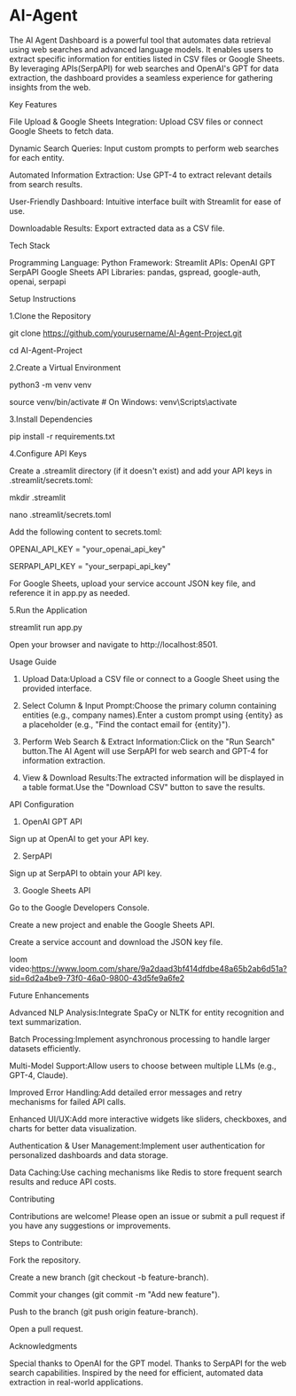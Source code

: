 # AI-Agent 
The AI Agent Dashboard is a powerful tool that automates data retrieval using web searches and advanced language models. It enables users to extract specific information for entities listed in CSV files or Google Sheets. By leveraging APIs(SerpAPI) for web searches and OpenAI's GPT for data extraction, the dashboard provides a seamless experience for gathering insights from the web.


Key Features

File Upload & Google Sheets Integration: Upload CSV files or connect Google Sheets to fetch data.

Dynamic Search Queries: Input custom prompts to perform web searches for each entity.

Automated Information Extraction: Use GPT-4 to extract relevant details from search results.

User-Friendly Dashboard: Intuitive interface built with Streamlit for ease of use.

Downloadable Results: Export extracted data as a CSV file.


Tech Stack

Programming Language: Python
Framework: Streamlit
APIs:
OpenAI GPT
SerpAPI
Google Sheets API
Libraries: pandas, gspread, google-auth, openai, serpapi

Setup Instructions

 1.Clone the Repository
 
   git clone https://github.com/yourusername/AI-Agent-Project.git
   
   cd AI-Agent-Project
   
2.Create a Virtual Environment

  python3 -m venv venv
  
  source venv/bin/activate  # On Windows: venv\Scripts\activate
  
3.Install Dependencies

  pip install -r requirements.txt
  
4.Configure API Keys

  Create a .streamlit directory (if it doesn't exist) and add your API keys in .streamlit/secrets.toml:
  
  mkdir .streamlit
  
  nano .streamlit/secrets.toml
  
  Add the following content to secrets.toml:
  
  OPENAI_API_KEY = "your_openai_api_key"
  
  SERPAPI_API_KEY = "your_serpapi_api_key"
  
  For Google Sheets, upload your service account JSON key file, and reference it in app.py as needed.
  
5.Run the Application

  streamlit run app.py
  
  Open your browser and navigate to http://localhost:8501.

Usage Guide

1. Upload Data:Upload a CSV file or connect to a Google Sheet using the provided interface.
  
2. Select Column & Input Prompt:Choose the primary column containing entities (e.g., company names).Enter a custom prompt using {entity} as a placeholder (e.g., "Find the contact email for {entity}").
   
3. Perform Web Search & Extract Information:Click on the "Run Search" button.The AI Agent will use SerpAPI for web search and GPT-4 for information extraction.

4. View & Download Results:The extracted information will be displayed in a table format.Use the "Download CSV" button to save the results.


API Configuration

1. OpenAI GPT API

Sign up at OpenAI to get your API key.

2. SerpAPI

Sign up at SerpAPI to obtain your API key.

3. Google Sheets API

Go to the Google Developers Console.

Create a new project and enable the Google Sheets API.

Create a service account and download the JSON key file.


loom video:https://www.loom.com/share/9a2daad3bf414dfdbe48a65b2ab6d51a?sid=6d2a4be9-73f0-46a0-9800-43d5fe9a6fe2

Future Enhancements

Advanced NLP Analysis:Integrate SpaCy or NLTK for entity recognition and text summarization.

Batch Processing:Implement asynchronous processing to handle larger datasets efficiently.

Multi-Model Support:Allow users to choose between multiple LLMs (e.g., GPT-4, Claude).

Improved Error Handling:Add detailed error messages and retry mechanisms for failed API calls.

Enhanced UI/UX:Add more interactive widgets like sliders, checkboxes, and charts for better data visualization.

Authentication & User Management:Implement user authentication for personalized dashboards and data storage.

Data Caching:Use caching mechanisms like Redis to store frequent search results and reduce API costs.

Contributing

Contributions are welcome! Please open an issue or submit a pull request if you have any suggestions or improvements.

Steps to Contribute:

Fork the repository.

Create a new branch (git checkout -b feature-branch).

Commit your changes (git commit -m "Add new feature").

Push to the branch (git push origin feature-branch).

Open a pull request.

Acknowledgments

Special thanks to OpenAI for the GPT model.
Thanks to SerpAPI for the web search capabilities.
Inspired by the need for efficient, automated data extraction in real-world applications.
